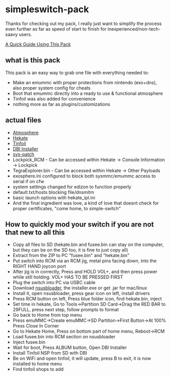 # simpleswitch-pack
Thanks for checking out my pack, I really just want to simplify the process even further as far as speed of start to finish for inexperienced/non-tech-saavy users.

<a href="https://tinfoil.shop/setup/">A Quick Guide Using This Pack</a>

## what is this pack
This pack is an easy way to grab one file with everything needed to:
- Make an emummc with proper protections from nintendo (exo+dns), also proper system config for cheats
- Boot that emummc directly into a ready to use & functional atmosphere
- Tinfoil was also added for convenience
- nothing more as far as plugins/customizations

## actual files
- <a href="https://github.com/Atmosphere-NX/Atmosphere">Atmosphere</a>
- <a href="https://github.com/CTCaer/hekate">Hekate</a>
- <a href="https://tinfoil.io">Tinfoil</a>
- <a href="https://github.com/rashevskyv/dbi">DBI Installer</a>
- <a href="https://github.com/ITotalJustice/sys-patch/releases">sys-patch</a>
- Lockpick_RCM - Can be accessed within Hekate -> Console Information -> Lockpick
- TegraExplorer.bin - Can be accessed within Hekate -> Other Payloads
- exosphere.ini configured to block both sysmmc/emummc access to serial if on cfw
- system settings changed for edizon to function properly
- default.txt/hosts blocking file/dnsmitm
- basic launch options with hekate_ipl.ini
- And the final ingredient was love, a kind of love that doesnt check for proper certificates, "come home, to simple-switch"

## How to quickly mod your switch if you are not that new to all this
- Copy all files to SD (hekate.bin and fusee.bin can stay on the computer, but they can be on the SD too, it is fine to just copy all)
- Extract from the ZIP to PC "fusee.bin" and "hekate.bin"
- Put switch into RCM via an RCM jig, metal pins facing down, into the RIGHT HAND joycon port
- After jig is in correctly, Press and HOLD VOL+, and then press power while still holding. VOL+ HAS TO BE PRESSED FIRST
- Plug the switch into PC via USBC cable
- Download <a href="https://github.com/developersu/ns-usbloader/releases/tag/v7.0">nsusbloader</a>, the installer.exe or get .jar for mac/linux
- Install it, open nsusbloader, press gear icon on left, install drivers
- Press RCM button on left, Press blue folder icon, find hekate.bin, inject
- Set time in hekate, Go to Tools->Partition SD Card->Drag the RED BAR to 29FULL, press next step, follow prompts to format
- Go back to Home from top menu
- Press emuMMC->Create emuMMC->SD Partition->First Button->At 100% Press Close In Corner
- Go to Hekate Home, Press on bottom part of home menu, Reboot->RCM
- Load fusee.bin into RCM section on nsusbloader
- Inject fusee.bin
- Wait for boot, Press ALBUM button, Open DBI Installer
- Install Tinfoil NSP from SD with DBI
- Be on WiFi and open tinfoil, it will update, press B to exit, it is now installed to home menu
- Find tinfoil shops to add
